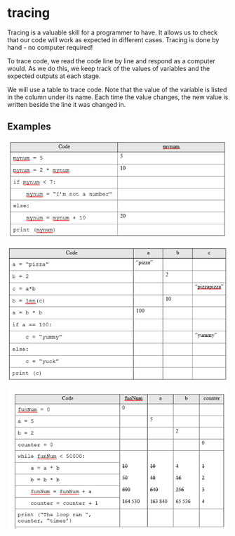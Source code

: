 # tracing

Tracing is a valuable skill for a programmer to have. It allows us to check that our code will work as expected in different cases. Tracing is done by hand - no computer required!

To trace code, we read the code line by line and respond as a computer would. As we do this, we keep track of the values of variables and the expected outputs at each stage.

We will use a table to trace code. Note that the value of the variable is listed in the column under its name. Each time the value changes, the new value is written beside the line it was changed in.

## Examples

![Example 1](./TracingEx1.PNG "Example 1")

![Example 2](./TracingEx2.PNG "Example 2")

![Example 3](./TracingEx3.PNG "Example 3")

